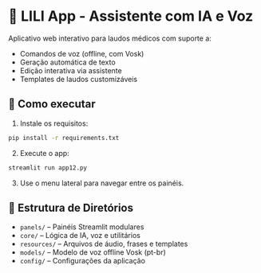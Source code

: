 # 🧠 LILI App - Assistente com IA e Voz

Aplicativo web interativo para laudos médicos com suporte a:
- Comandos de voz (offline, com Vosk)
- Geração automática de texto
- Edição interativa via assistente
- Templates de laudos customizáveis

## 🚀 Como executar

1. Instale os requisitos:

```bash
pip install -r requirements.txt
```

2. Execute o app:

```bash
streamlit run app12.py
```

3. Use o menu lateral para navegar entre os painéis.

## 📁 Estrutura de Diretórios

- `panels/` – Painéis Streamlit modulares
- `core/` – Lógica de IA, voz e utilitários
- `resources/` – Arquivos de áudio, frases e templates
- `models/` – Modelo de voz offline Vosk (pt-br)
- `config/` – Configurações da aplicação